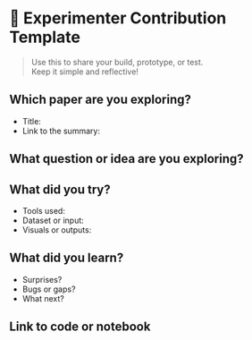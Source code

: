 # 🧪 Experimenter Contribution Template

> Use this to share your build, prototype, or test.  
> Keep it simple and reflective!

## Which paper are you exploring?
- Title:
- Link to the summary:

## What question or idea are you exploring?

## What did you try?
- Tools used:
- Dataset or input:
- Visuals or outputs:

## What did you learn?
- Surprises?
- Bugs or gaps?
- What next?

## Link to code or notebook
